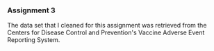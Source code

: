 
### Assignment 3

The data set that I cleaned for this assignment was retrieved from the Centers for Disease Control and Prevention's Vaccine Adverse Event Reporting System. 

